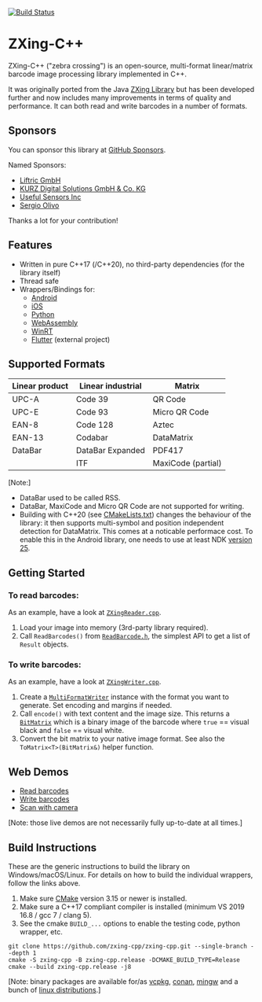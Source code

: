 [![Build Status](https://github.com/zxing-cpp/zxing-cpp/workflows/CI/badge.svg?branch=master)](https://github.com/zxing-cpp/zxing-cpp/actions?query=workflow%3ACI)

# ZXing-C++

ZXing-C++ ("zebra crossing") is an open-source, multi-format linear/matrix barcode image processing library implemented in C++.

It was originally ported from the Java [ZXing Library](https://github.com/zxing/zxing) but has been developed further and now includes many improvements in terms of quality and performance. It can both read and write barcodes in a number of formats.

## Sponsors

You can sponsor this library at [GitHub Sponsors](https://github.com/sponsors/axxel).

Named Sponsors:
* [Liftric GmbH](https://github.com/Liftric)
* [KURZ Digital Solutions GmbH & Co. KG](https://github.com/kurzdigital)
* [Useful Sensors Inc](https://github.com/usefulsensors)
* [Sergio Olivo](https://github.com/sergio-)

Thanks a lot for your contribution!

## Features

* Written in pure C++17 (/C++20), no third-party dependencies (for the library itself)
* Thread safe
* Wrappers/Bindings for:
  * [Android](wrappers/android/README.md)
  * [iOS](wrappers/ios/README.md)
  * [Python](wrappers/python/README.md)
  * [WebAssembly](wrappers/wasm/README.md)
  * [WinRT](wrappers/winrt/README.md)
  * [Flutter](https://pub.dev/packages/flutter_zxing) (external project)

## Supported Formats

| Linear product | Linear industrial | Matrix             |
|----------------|-------------------|--------------------|
| UPC-A          | Code 39           | QR Code            |
| UPC-E          | Code 93           | Micro QR Code      |
| EAN-8          | Code 128          | Aztec              |
| EAN-13         | Codabar           | DataMatrix         |
| DataBar        | DataBar Expanded  | PDF417             |
|                | ITF               | MaxiCode (partial) |

[Note:]
 * DataBar used to be called RSS.
 * DataBar, MaxiCode and Micro QR Code are not supported for writing.
 * Building with C++20 (see [CMakeLists.txt](https://github.com/zxing-cpp/zxing-cpp/blob/d4b0f502775857f257d13efd25fb840ece1bca3e/CMakeLists.txt#L45)) changes the behaviour of the library: it then supports multi-symbol and position independent detection for DataMatrix. This comes at a noticable performace cost. To enable this in the Android library, one needs to use at least NDK [version 25](https://github.com/zxing-cpp/zxing-cpp/blob/d4b0f502775857f257d13efd25fb840ece1bca3e/wrappers/android/zxingcpp/build.gradle#L9).

## Getting Started

### To read barcodes:
As an example, have a look at [`ZXingReader.cpp`](example/ZXingReader.cpp).
1. Load your image into memory (3rd-party library required).
2. Call `ReadBarcodes()` from [`ReadBarcode.h`](core/src/ReadBarcode.h), the simplest API to get a list of `Result` objects.

### To write barcodes:
As an example, have a look at [`ZXingWriter.cpp`](example/ZXingWriter.cpp).
1. Create a [`MultiFormatWriter`](core/src/MultiFormatWriter.h) instance with the format you want to generate. Set encoding and margins if needed.
2. Call `encode()` with text content and the image size. This returns a [`BitMatrix`](core/src/BitMatrix.h) which is a binary image of the barcode where `true` == visual black and `false` == visual white.
3. Convert the bit matrix to your native image format. See also the `ToMatrix<T>(BitMatrix&)` helper function.

## Web Demos
- [Read barcodes](https://zxing-cpp.github.io/zxing-cpp/demo_reader.html)
- [Write barcodes](https://zxing-cpp.github.io/zxing-cpp/demo_writer.html)
- [Scan with camera](https://zxing-cpp.github.io/zxing-cpp/zxing_viddemo.html)

[Note: those live demos are not necessarily fully up-to-date at all times.]

## Build Instructions
These are the generic instructions to build the library on Windows/macOS/Linux. For details on how to build the individual wrappers, follow the links above.

1. Make sure [CMake](https://cmake.org) version 3.15 or newer is installed.
2. Make sure a C++17 compliant compiler is installed (minimum VS 2019 16.8 / gcc 7 / clang 5).
3. See the cmake `BUILD_...` options to enable the testing code, python wrapper, etc.

```
git clone https://github.com/zxing-cpp/zxing-cpp.git --single-branch --depth 1
cmake -S zxing-cpp -B zxing-cpp.release -DCMAKE_BUILD_TYPE=Release
cmake --build zxing-cpp.release -j8
```

[Note: binary packages are available for/as
[vcpkg](https://github.com/Microsoft/vcpkg/tree/master/ports/nu-book-zxing-cpp),
[conan](https://github.com/conan-io/conan-center-index/tree/master/recipes/zxing-cpp),
[mingw](https://github.com/msys2/MINGW-packages/tree/master/mingw-w64-zxing-cpp) and a bunch of
[linux distributions](https://repology.org/project/zxing-cpp-nu-book/versions).]
